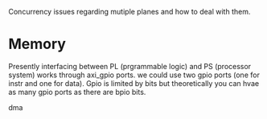 Concurrency issues regarding mutiple planes and how to deal with them.

# Memory
Presently interfacing between PL (prgrammable logic) and PS (processor system) works through axi\_gpio ports. we could use two gpio ports (one for instr and one for data). Gpio is limited by bits but theoretically you can hvae as many gpio ports as there are bpio bits.

dma 
